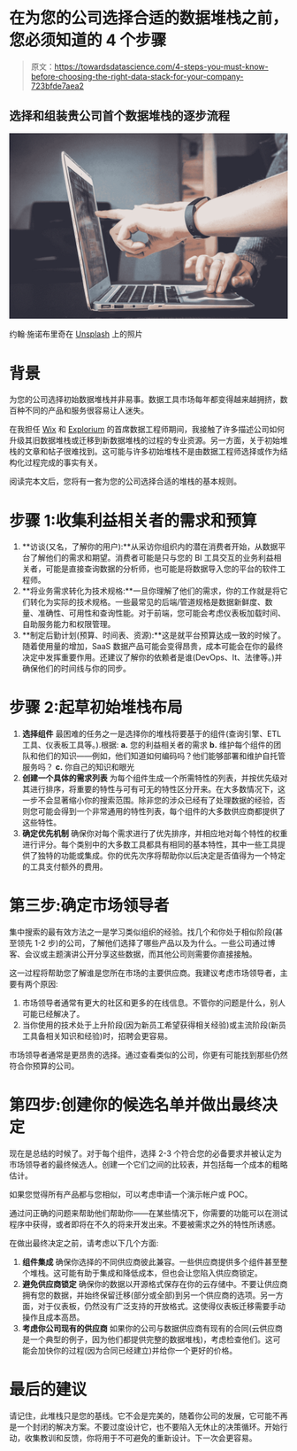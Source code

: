 # 在为您的公司选择合适的数据堆栈之前，您必须知道的 4 个步骤

> 原文：<https://towardsdatascience.com/4-steps-you-must-know-before-choosing-the-right-data-stack-for-your-company-723bfde7aea2>

## 选择和组装贵公司首个数据堆栈的逐步流程

![](img/239f3516ebafdcbafb28b03cf2d3b22e.png)

约翰·施诺布里奇在 [Unsplash](https://unsplash.com?utm_source=medium&utm_medium=referral) 上的照片

# 背景

为您的公司选择初始数据堆栈并非易事。数据工具市场每年都变得越来越拥挤，数百种不同的产品和服务很容易让人迷失。

在我担任 [Wix](https://www.wix.com/) 和 [Explorium](https://www.explorium.ai/) 的首席数据工程师期间，我接触了许多描述公司如何升级其旧数据堆栈或迁移到新数据堆栈的过程的专业资源。另一方面，关于初始堆栈的文章和帖子很难找到。这可能与许多初始堆栈不是由数据工程师选择或作为结构化过程完成的事实有关。

阅读完本文后，您将有一套为您的公司选择合适的堆栈的基本规则。

# 步骤 1:收集利益相关者的需求和预算

1.  **访谈(又名，了解你的用户):**从采访你组织内的潜在消费者开始，从数据平台了解他们的需求和期望。消费者可能是只与您的 BI 工具交互的业务利益相关者，可能是直接查询数据的分析师，也可能是将数据导入您的平台的软件工程师。
2.  **将业务需求转化为技术规格:**一旦你理解了他们的需求，你的工作就是将它们转化为实际的技术规格。一些最常见的后端/管道规格是数据新鲜度、数量、准确性、可用性和查询性能。对于前端，您可能会考虑仪表板加载时间、自助服务能力和权限管理。
3.  **制定后勤计划(预算、时间表、资源):**这是就平台预算达成一致的时候了。随着使用量的增加，SaaS 数据产品可能会变得昂贵，成本可能会在你的最终决定中发挥重要作用。还建议了解你的依赖者是谁(DevOps、It、法律等。)并确保他们的时间线与你的同步。

# 步骤 2:起草初始堆栈布局

1.  **选择组件** 最困难的任务之一是选择你的堆栈将要基于的组件(查询引擎、ETL 工具、仪表板工具等。).根据:
    **a.** 您的利益相关者的需求
    **b.** 维护每个组件的团队和他们的知识——例如，他们知道如何编码吗？他们能够部署和维护自托管服务吗？
    **c.** 你自己的知识和眼光
2.  **创建一个具体的需求列表** 为每个组件生成一个所需特性的列表，并按优先级对其进行排序，将重要的特性与可有可无的特性区分开来。在大多数情况下，这一步不会显著缩小你的搜索范围。除非您的涉众已经有了处理数据的经验，否则您可能会得到一个非常通用的特性列表，每个组件的大多数供应商都提供了这些特性。
3.  **确定优先机制** 确保你对每个需求进行了优先排序，并相应地对每个特性的权重进行评分。每个类别中的大多数工具都具有相同的基本特性，其中一些工具提供了独特的功能或集成。你的优先次序将帮助你以后决定是否值得为一个特定的工具支付额外的费用。

# 第三步:确定市场领导者

集中搜索的最有效方法之一是学习类似组织的经验。找几个和你处于相似阶段(甚至领先 1-2 步)的公司，了解他们选择了哪些产品以及为什么。一些公司通过博客、会议或主题演讲公开分享这些数据，而其他公司则需要你直接接触。

这一过程将帮助您了解谁是您所在市场的主要供应商。我建议考虑市场领导者，主要有两个原因:

1.  市场领导者通常有更大的社区和更多的在线信息。不管你的问题是什么，别人可能已经解决了。
2.  当你使用的技术处于上升阶段(因为新员工希望获得相关经验)或主流阶段(新员工具备相关知识和经验)时，招聘会更容易。

市场领导者通常是更昂贵的选择。通过查看类似的公司，你更有可能找到那些仍然符合你预算的公司。

# 第四步:创建你的候选名单并做出最终决定

现在是总结的时候了。对于每个组件，选择 2-3 个符合您的必备要求并被认定为市场领导者的最终候选人。创建一个它们之间的比较表，并包括每一个成本的粗略估计。

如果您觉得所有产品都与您相似，可以考虑申请一个演示帐户或 POC。

通过问正确的问题来帮助他们帮助你——在某些情况下，你需要的功能可以在测试程序中获得，或者即将在不久的将来开发出来。不要被需求之外的特性所诱惑。

在做出最终决定之前，请考虑以下几个方面:

1.  **组件集成** 确保你选择的不同供应商彼此兼容。一些供应商提供多个组件甚至整个堆栈。这可能有助于集成和降低成本，但也会让您陷入供应商锁定。
2.  **避免供应商锁定** 确保你的数据以开源格式保存在你的云存储中。不要让供应商拥有您的数据，并始终保留迁移(部分或全部)到另一个供应商的选项。另一方面，对于仪表板，仍然没有广泛支持的开放格式。这使得仪表板迁移需要手动操作且成本高昂。
3.  **考虑你公司现有的供应商**
    如果你的公司与数据供应商有现有的合同(云供应商是一个典型的例子，因为他们都提供完整的数据堆栈)，考虑检查他们。这可能会加快你的过程(因为合同已经建立)并给你一个更好的价格。

# 最后的建议

请记住，此堆栈只是您的基线。它不会是完美的，随着你公司的发展，它可能不再是一个封闭的解决方案。不要过度设计它，也不要陷入无休止的决策循环。开始行动，收集教训和反馈，你将用于不可避免的重新设计。下一次会更容易。